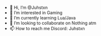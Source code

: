 - 👋 Hi, I’m @Juhstxn
- 👀 I’m interested in Gaming
- 🌱 I’m currently learning Lua/Java
- 💞️ I’m looking to collaborate on Nothing atm
- 📫 How to reach me Discord: Juhstxn

<!---
Juhstxn/Juhstxn is a ✨ special ✨ repository because its `README.md` (this file) appears on your GitHub profile.
You can click the Preview link to take a look at your changes.
--->
